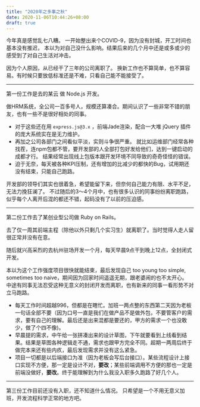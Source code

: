 ```yaml
---
title: "2020年之多事之秋"
date: 2020-11-06T10:44:26+08:00
draft: true
---
```

今年真是感觉乱七八糟。
一开始整出来个COVID-9，因为没有封城，开工时间也基本没有推迟，
本以为对自己没什么影响。结果后来的几个月中还是或多或少的感受到了对自己生活对冲击。

因为个人原因，从已经干了三年的公司离职了。
换新工作也不算简单，也不算容易。有时候只要放低标准还是不难，只看自己能不能接受了。

---

第一份工作是去的某云 做 Node.js 开发。

做HRM系统，全公司一百多号人，规模还算凑合。期间认识了一些非常不错的朋友，也有一些不是很好相处的同事。

- 对于这些还在用 `express.js@3.x` ，前端Jade渲染，配合一大堆 jQuery 插件的庞大系统实在是无力维护。
- 再加之公司各部门之间看似平淡，实则斗争很严重。
  就比如运维部门经常各种找茬，连npm包都不管，要开发部的人全部打包好发给他们，达到一键启动的成都才行。
  结果经常出现线上包版本跟开发环境不同导致的奇奇怪怪的错误。
- 迫于无奈，每天被各种KPI压制，还有增加的比减少的都快的Bug，试用期还没有结束，只能自己跑路。

开发部的领导们其实也很着急，希望能留下来，但奈何自己能力有限、水平不足，无法力挽狂澜了。
不过随后的3～4个月中，也有很多认识的同事纷纷离职跑路，似乎每个人离开后混的都还不错，起码没有了以前的压迫感。

---

第二份工作去了某创业型公司做 Ruby on Rails。

去了仅一周其前端主程（除他以外只剩几个实习生）就离职了。当时觉得人走人留很正常并没有在意。

随后就兴高采烈的去杭州驻场开发一个月，每天早晨9点干到晚上12点，全封闭式开发。

本以为这个工作强度项目很快就能结束，最后发现自己 too young too simple, sometimes too naive，期间因为回家时间遥遥无期，跟老婆闹的也不太开心。
中途有同事无法忍受这种无意义的封闭开发而离职，也有新来的同事一看形势不对立马跑路。

- 每天工作时间超越996，但都是在瞎忙。加班一两点整的东西第二天因为老板一句话全部不要（因为口号一直是我们在做产品不是做外包，不要管客户的需求，要有自己的理解。最后还是出来混都是要还的，甲方的需求一个也没敢少，做了个四不像)。
- 早晨提的需求，中午给一张拼凑出来的设计草图，下午就要看到上线看到结果。结果是草图各种逻辑走不通，需求也跟甲方完全不同。超期一两周后终于做完本来还有些内疚，最后发现需求并没有这么紧急。
- 项目一切都是以后端接口为准（因为老板会写后台接口）。某些流程设计上接口实现不方便，那一定是设计不对，**要改**；某些前端调用不方便的那也一定是前端没做好，**要改**。终于能理解到为什么我没入职多久跑路了好几个人。

---

第三份工作目前还没有入职，还不知道什么情况。
只希望是一个不用无意义加班，开发流程科学正常的地方吧。
